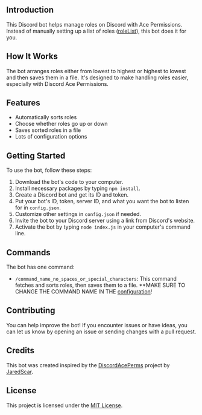 ## Introduction
This Discord bot helps manage roles on Discord with Ace Permissions. Instead of manually setting up a list of roles ([roleList](https://github.com/JaredScar/DiscordAcePerms/blob/85e61d1a4a3a270bd50fc012ce4a2581ff5b926f/config.lua#L9)), this bot does it for you.

## How It Works
The bot arranges roles either from lowest to highest or highest to lowest and then saves them in a file. It's designed to make handling roles easier, especially with Discord Ace Permissions.

## Features
- Automatically sorts roles
- Choose whether roles go up or down
- Saves sorted roles in a file
- Lots of configuration options

## Getting Started
To use the bot, follow these steps:
1. Download the bot's code to your computer.
2. Install necessary packages by typing `npm install`.
3. Create a Discord bot and get its ID and token.
4. Put your bot's ID, token, server ID, and what you want the bot to listen for in `config.json`.
5. Customize other settings in `config.json` if needed.
6. Invite the bot to your Discord server using a link from Discord's website.
7. Activate the bot by typing `node index.js` in your computer's command line.

## Commands
The bot has one command:
- `/command_name_no_spaces_or_special_characters`: This command fetches and sorts roles, then saves them to a file. **MAKE SURE TO CHANGE THE COMMAND NAME IN THE [configuration](config.json)!

## Contributing
You can help improve the bot! If you encounter issues or have ideas, you can let us know by opening an issue or sending changes with a pull request.

## Credits
This bot was created inspired by the [DiscordAcePerms](https://github.com/JaredScar/DiscordAcePerms) project by [JaredScar](https://github.com/JaredScar/).

## License
This project is licensed under the [MIT License](LICENSE).
